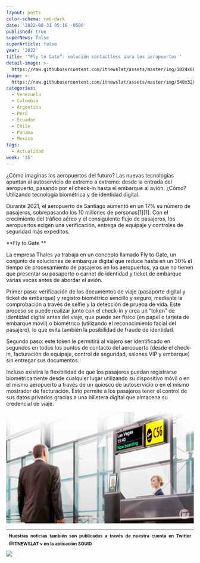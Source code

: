```yaml
---
layout: posts
color-schema: red-dark
date: '2022-08-31 05:16 -0500'
published: true
superNews: false
superArticle: false
year: '2022'
title: '“Fly to Gate”: solución contactless para los aeropuertos '
detail-image: >-
  https://raw.githubusercontent.com/itnewslat/assets/master/img/1024x680/migracion-aeropuerto-g.jpg
image: >-
  https://raw.githubusercontent.com/itnewslat/assets/master/img/540x320/migracion-aeropuerto-p.jpg
categories:
  - Venezuela
  - Colombia
  - Argentina
  - Perú
  - Ecuador
  - Chile
  - Panama
  - Mexico
tags:
  - Actualidad
week: '35'
---
```

¿Cómo imaginas los aeropuertos del futuro? Las nuevas tecnologías apuntan al autoservicio de extremo a extremo: desde la entrada del aeropuerto, pasando por el check-in hasta el embarque al avión. ¿Cómo? Utilizando tecnología biométrica y de identidad digital.  

Durante 2021, el aeropuerto de Santiago aumentó en un 17% su número de pasajeros, sobrepasando los 10 millones de personas[1][1]. Con el crecimiento del tráfico aéreo y el consiguiente flujo de pasajeros, los aeropuertos exigen una verificación, entrega de equipaje y controles de seguridad más expeditos.  

**Fly to Gate **

La empresa Thales ya trabaja en un concepto llamado Fly to Gate, un conjunto de soluciones de embarque digital que reduce hasta en un 30% el tiempo de procesamiento de pasajeros en los aeropuertos, ya que no tienen que presentar su pasaporte o carnet de identidad y ticket de embarque varias veces antes de abordar el avión.  

Primer paso: verificación de los documentos de viaje (pasaporte digital y ticket de embarque) y registro biométrico sencillo y seguro, mediante la comprobación a través de selfie y la detección de prueba de vida. Este proceso se puede realizar junto con el check-in y crea un “token” de identidad digital antes del viaje, que puede ser físico (en papel o tarjeta de embarque móvil) o biométrico (utilizando el reconocimiento facial del pasajero), lo que evita también la posibilidad de fraude de identidad.  

Segundo paso: este token le permitirá al viajero ser identificado en segundos en todos los puntos de contacto del aeropuerto (desde el check-in, facturación de equipaje, control de seguridad, salones VIP y embarque) sin entregar sus documentos.  

Incluso existirá la flexibilidad de que los pasajeros puedan registrarse biométricamente desde cualquier lugar utilizando su dispositivo móvil o en el mismo aeropuerto a través de un quiosco de autoservicio o en el mismo mostrador de facturación. Esto permite a los pasajeros tener el control de sus datos privados gracias a una billetera digital que almacena su credencial de viaje. 

![](https://raw.githubusercontent.com/itnewslat/assets/master/img/540x320/migracion-aeropuerto-p.jpg)

<table style="height: 42px;" width="569">
<tbody>
<tr>
<td style="text-align: justify;"><sub><strong>Nuestras noticias también son publicadas a través de nuestra cuenta en Twitter <a href="https://twitter.com/itnewslat?lang=es">@ITNEWSLAT</a> y en la aplicación <a href="https://squidapp.co/en/">SQUID</a></strong></sub></td>
</tr>
</tbody>
</table>

<img src="https://tracker.metricool.com/c3po.jpg?hash=56f88a41e39ab42c063cc51676587a04"/>